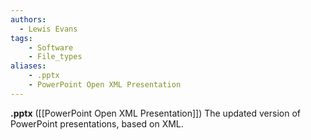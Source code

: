 ```yaml
---
authors:
  - Lewis Evans
tags:
    - Software
    - File_types
aliases:
    - .pptx
    - PowerPoint Open XML Presentation
---
```

**.pptx** ([[PowerPoint Open XML Presentation]]) The updated version of PowerPoint presentations, based on XML.

